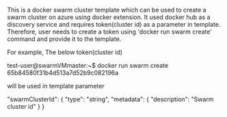 This is a docker swarm cluster template which can be used to create a swarm cluster on azure using docker extension. 
It used docker hub as a discovery service and requires token(cluster id) as a parameter in template. Therefore, user needs to create a token using 'docker run swarm create' command and provide it to the template.

For example,
The below token(cluster id)

test-user@swarmVMmaster:~$ docker run swarm create
65b84580f31b4d513a7d52b9c082196a

will be used in template parameter

"swarmClusterId": {
			"type": "string",
			"metadata": {
				"description": "Swarm cluster id"
			}
		}
		
